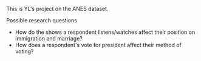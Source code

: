 This is YL's project on the ANES dataset. 

Possible research questions
 - How do the shows a respondent listens/watches affect their position on immigration and marriage?
 - How does a respondent's vote for president affect their method of voting?